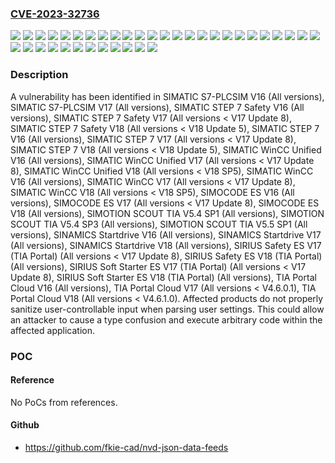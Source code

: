 ### [CVE-2023-32736](https://cve.mitre.org/cgi-bin/cvename.cgi?name=CVE-2023-32736)
![](https://img.shields.io/static/v1?label=Product&message=SIMATIC%20S7-PLCSIM%20V16&color=blue)
![](https://img.shields.io/static/v1?label=Product&message=SIMATIC%20S7-PLCSIM%20V17&color=blue)
![](https://img.shields.io/static/v1?label=Product&message=SIMATIC%20STEP%207%20Safety%20V16&color=blue)
![](https://img.shields.io/static/v1?label=Product&message=SIMATIC%20STEP%207%20Safety%20V17&color=blue)
![](https://img.shields.io/static/v1?label=Product&message=SIMATIC%20STEP%207%20Safety%20V18&color=blue)
![](https://img.shields.io/static/v1?label=Product&message=SIMATIC%20STEP%207%20V16&color=blue)
![](https://img.shields.io/static/v1?label=Product&message=SIMATIC%20STEP%207%20V17&color=blue)
![](https://img.shields.io/static/v1?label=Product&message=SIMATIC%20STEP%207%20V18&color=blue)
![](https://img.shields.io/static/v1?label=Product&message=SIMATIC%20WinCC%20Unified%20V16&color=blue)
![](https://img.shields.io/static/v1?label=Product&message=SIMATIC%20WinCC%20Unified%20V17&color=blue)
![](https://img.shields.io/static/v1?label=Product&message=SIMATIC%20WinCC%20Unified%20V18&color=blue)
![](https://img.shields.io/static/v1?label=Product&message=SIMATIC%20WinCC%20V16&color=blue)
![](https://img.shields.io/static/v1?label=Product&message=SIMATIC%20WinCC%20V17&color=blue)
![](https://img.shields.io/static/v1?label=Product&message=SIMATIC%20WinCC%20V18&color=blue)
![](https://img.shields.io/static/v1?label=Product&message=SIMOCODE%20ES%20V16&color=blue)
![](https://img.shields.io/static/v1?label=Product&message=SIMOCODE%20ES%20V17&color=blue)
![](https://img.shields.io/static/v1?label=Product&message=SIMOCODE%20ES%20V18&color=blue)
![](https://img.shields.io/static/v1?label=Product&message=SIMOTION%20SCOUT%20TIA%20V5.4%20SP1&color=blue)
![](https://img.shields.io/static/v1?label=Product&message=SIMOTION%20SCOUT%20TIA%20V5.4%20SP3&color=blue)
![](https://img.shields.io/static/v1?label=Product&message=SIMOTION%20SCOUT%20TIA%20V5.5%20SP1&color=blue)
![](https://img.shields.io/static/v1?label=Product&message=SINAMICS%20Startdrive%20V16&color=blue)
![](https://img.shields.io/static/v1?label=Product&message=SINAMICS%20Startdrive%20V17&color=blue)
![](https://img.shields.io/static/v1?label=Product&message=SINAMICS%20Startdrive%20V18&color=blue)
![](https://img.shields.io/static/v1?label=Product&message=SIRIUS%20Safety%20ES%20V17%20(TIA%20Portal)&color=blue)
![](https://img.shields.io/static/v1?label=Product&message=SIRIUS%20Safety%20ES%20V18%20(TIA%20Portal)&color=blue)
![](https://img.shields.io/static/v1?label=Product&message=SIRIUS%20Soft%20Starter%20ES%20V17%20(TIA%20Portal)&color=blue)
![](https://img.shields.io/static/v1?label=Product&message=SIRIUS%20Soft%20Starter%20ES%20V18%20(TIA%20Portal)&color=blue)
![](https://img.shields.io/static/v1?label=Product&message=TIA%20Portal%20Cloud%20V16&color=blue)
![](https://img.shields.io/static/v1?label=Product&message=TIA%20Portal%20Cloud%20V17&color=blue)
![](https://img.shields.io/static/v1?label=Product&message=TIA%20Portal%20Cloud%20V18&color=blue)
![](https://img.shields.io/static/v1?label=Version&message=0%3C%20*%20&color=brighgreen)
![](https://img.shields.io/static/v1?label=Version&message=0%3C%20V17%20Update%208%20&color=brighgreen)
![](https://img.shields.io/static/v1?label=Version&message=0%3C%20V18%20SP5%20&color=brighgreen)
![](https://img.shields.io/static/v1?label=Version&message=0%3C%20V18%20Update%205%20&color=brighgreen)
![](https://img.shields.io/static/v1?label=Version&message=0%3C%20V4.6.0.1%20&color=brighgreen)
![](https://img.shields.io/static/v1?label=Version&message=0%3C%20V4.6.1.0%20&color=brighgreen)
![](https://img.shields.io/static/v1?label=Vulnerability&message=CWE-502%3A%20Deserialization%20of%20Untrusted%20Data&color=brighgreen)

### Description

A vulnerability has been identified in SIMATIC S7-PLCSIM V16 (All versions), SIMATIC S7-PLCSIM V17 (All versions), SIMATIC STEP 7 Safety V16 (All versions), SIMATIC STEP 7 Safety V17 (All versions < V17 Update 8), SIMATIC STEP 7 Safety V18 (All versions < V18 Update 5), SIMATIC STEP 7 V16 (All versions), SIMATIC STEP 7 V17 (All versions < V17 Update 8), SIMATIC STEP 7 V18 (All versions < V18 Update 5), SIMATIC WinCC Unified V16 (All versions), SIMATIC WinCC Unified V17 (All versions < V17 Update 8), SIMATIC WinCC Unified V18 (All versions < V18 SP5), SIMATIC WinCC V16 (All versions), SIMATIC WinCC V17 (All versions < V17 Update 8), SIMATIC WinCC V18 (All versions < V18 SP5), SIMOCODE ES V16 (All versions), SIMOCODE ES V17 (All versions < V17 Update 8), SIMOCODE ES V18 (All versions), SIMOTION SCOUT TIA V5.4 SP1 (All versions), SIMOTION SCOUT TIA V5.4 SP3 (All versions), SIMOTION SCOUT TIA V5.5 SP1 (All versions), SINAMICS Startdrive V16 (All versions), SINAMICS Startdrive V17 (All versions), SINAMICS Startdrive V18 (All versions), SIRIUS Safety ES V17 (TIA Portal) (All versions < V17 Update 8), SIRIUS Safety ES V18 (TIA Portal) (All versions), SIRIUS Soft Starter ES V17 (TIA Portal) (All versions < V17 Update 8), SIRIUS Soft Starter ES V18 (TIA Portal) (All versions), TIA Portal Cloud V16 (All versions), TIA Portal Cloud V17 (All versions < V4.6.0.1), TIA Portal Cloud V18 (All versions < V4.6.1.0). Affected products do not properly sanitize user-controllable input when parsing user settings. This could allow an attacker to cause a type confusion and execute arbitrary code within the affected application.

### POC

#### Reference
No PoCs from references.

#### Github
- https://github.com/fkie-cad/nvd-json-data-feeds

